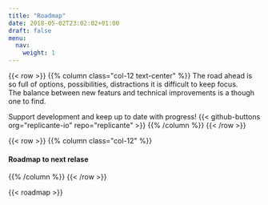 ```yaml
---
title: "Roadmap"
date: 2018-05-02T23:02:02+01:00
draft: false
menu:
  nav:
    weight: 1
---
```



{{< row >}}
{{% column class="col-12 text-center" %}}
The road ahead is so full of options, possibilities, distractions it is difficult to keep focus.  
The balance between new featurs and technical improvements is a though one to find.

Support development and keep up to date with progress!
{{< github-buttons org="replicante-io" repo="replicante" >}}
{{% /column %}}
{{< /row >}}


{{< row >}}
{{% column class="col-12" %}}
#### Roadmap to next relase
{{% /column %}}
{{< /row >}}

{{< roadmap >}}
